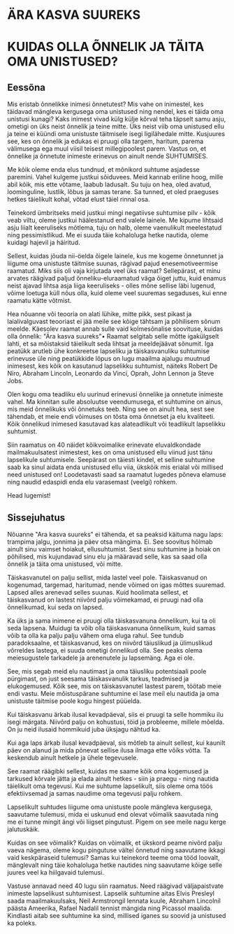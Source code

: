 # ÄRA KASVA SUUREKS
# KUIDAS OLLA ÕNNELIK JA TÄITA OMA UNISTUSED?

## Eessõna

Mis eristab õnnelikke inimesi õnnetutest? Mis vahe on inimestel, kes täidavad mängleva kergusega oma unistused ning nendel, kes ei täida oma unistusi kunagi? Kaks inimest vivad külg külje kõrval teha täpselt samu asju, ometigi on üks neist õnnelik ja teine mitte. Üks neist viib oma unistused ellu ja teine ei küündi oma unistuste täitmisele isegi ligilähedale mitte. Kusjuures see, kes on õnnelik ja edukas ei pruugi olla targem, haritum, parema välimusega ega muul viisil teisest millegipoolest parem. Vastus on, et õnnelike ja õnnetute inimeste erinevus on ainult nende SUHTUMISES.

Me kõik oleme enda elus tundnud, et mõnikord suhtume asjadesse paremini. Vahel kulgeme justkui sõiduvees. Meid kannab eriline hoog, mille abil kõik, mis ette võtame, laabub ladusalt. Su tuju on hea, oled avatud, loominguline, lustlik, lõbus ja samas terane. Sa tunned, et oled praeguses hetkes täielikult kohal, võtad elust täiel rinnal osa.

Teinekord ümbritseks meid justkui mingi negatiivse suhtumise pilv - kõik veab viltu, oleme justkui häälestanud end valele lainele. Me kipume lihtsaid asju liialt keeruliseks mõtlema, tuju on halb, oleme vaenulikult meelestatud ning pessimistlikud. Me ei suuda täie kohaloluga hetke nautida, oleme kuidagi hajevil ja häiritud.

Sellest, kuidas jõuda nii-öelda õigele lainele, kus me kogeme õnnetunnet ja liigume oma unistuste täitmise suunas, rägivad pajud enesemotiveermise raamatud. Miks siis oli vaja kirjutada veel üks raamat? Sellepärast, et minu arvates räägivad paljud õnneliku-eluraamatud väga õiget juttu, kuid enamus neist ajavad lihtsa asja liiga keeruliseks - olles mõne sellise läbi lugenud, võime loetuga küll nõus olla, kuid oleme veel suuremas segaduses, kui enne raamatu kätte võtmist. 

Hea nõuanne või teooria on alati lühike, mitte pikk, sest pikast ja laialivalguvast teooriast ei jää meile see kõige tähtsam ja põhilisem sõnum meelde. Käesolev raamat annab sulle vaid kolmesõnalise soovituse, kuidas olla õnnelik: "Ära kasva suureks"• Raamat selgitab selle mõtte igakülgselt lahti, et sa mõistaksid täielikult seda lihtsat ja meeldejäävat sõnumit. Iga peatükk arutleb ühe konkreetse lapseliku ja täiskasvanuliku suhtumise erinevuse üle ning peatükkide lõpus on lugu maailma ajalugu muutnud inimesest, kes kõik on kasutanud lapselikku suhtumist, näiteks Robert De Niro, Abraham Lincoln, Leonardo da Vinci, Oprah, John Lennon ja Steve Jobs.

Olen kogu oma teadliku elu uurinud erinevusi õnnelike ja onnetute inimeste vahel. Ma kinnitan sulle absoluutse veendumusega, et suhtumine on ainus, mis meid õnnelikuks või õnnetuks teeb. Ning see on ainult hea, sest see tähendab, et meie endi võimuses on tõsta oma õnnetset ja elu kvaliteeti. Kõik õnnelikud inimesed kasutavad kas alateadlikult või teadlikult lapselikku suhtumist.

Siin raamatus on 40 näidet kõikvoimalike erinevate eluvaldkondade mailmakuulsatest inimestest, kes on oma unistused ellu viinud just tänu lapselikule suhtumisele. Seepärast on täiesti kindel, et selline suhtumine saab ka sinul aidata enda unistused ellu viia, ükskõik mis erialal või millised need unistused on! Loodetavasti saad sa raamatut lugedes põneva elamuse ning naudid edaspidi enda elu varasemast (veelgi) rohkem.

Head lugemist!


## Sissejuhatus

Nõuanne "Ara kasva suureks" ei tähenda, et sa peaksid käituma nagu laps: trampima jalgu, jonnima ja päev otsa mängima. Ei. See soovitus hõlmab ainult sinu vaimset hoiakut, ellusuhtumist. Sest sinu suhtumine ja hoiak on põhilised, mis kujundavad sinu elu ja määravad selle, kas sa saad olla õnnelik ja täita oma unistused, või mitte.

Täiskasvanutel on palju sellist, mida lastel veel pole. Täiskasvanud on kogenumad, targemad, haritumad, nende võimed on igas mõttes suuremad. Lapsed alles arenevad selles suunas. Kuid hoolimata sellest, et täiskasvanud on lastest niivõrd palju võimekamad, ei pruugi nad olla õnnelikumad, kui seda on lapsed.

Ka üks ja sama inimene ei pruugi olla täiskasvanuna õnnelikum, kui ta oli seda lapsena. Muidugi ta võib olla täiskasvanuna õnnelikum, kuid samas võib ta olla ka palju palju vähem oma eluga rahul. See tundub paradoksaalne, et täiskasvanud, kes on niivõrd täiuslikud ja ülimuslikud võrreldes lastega, ei suuda ometigi õnnelikud olla. See peaks olema meiesugustele tarkadele ja arenenutele ju lapsemäng. Aga ei ole.

See, mis segab meid elu nautimast ja oma täiusliku potentsiaali poole pürgimast, on just seesama täiskasvanulik tarkus, teadmised ja elukogemused. Kõik see, mis on täiskasvanutel lastest parem, töötab meie endi vastu. Meie mõistuspärane suhtumine ei lase meil elu nautida ja oma unistuste täitmise poole kogu hingest püüelda.

Kui täiskasvanu ärkab ilusal kevadpäeval, siis ei pruugi ta selle hommiku ilu isegi märgata. Niivõrd palju on kohustusi, töid ja probleeme, millele mõelda. On ju neid ilusaid hommikuid juba üksjagu nähtud ka.

Kui aga laps ärkab ilusal kevadpäeval, sis mõtleb ta ainult sellest, kui kaunilt päev on alanud ja mida põnevat sellise ilusa ilmaga ette võiks võtta. Ta keskendub ainult hetkele ja ühele tegevusele.

See raamat räägibki sellest, kuidas me saame kõik oma kogemused ja tarkused kõrvale jätta ja elada ainult hetkes - siin ja praegu - ning nautida täielikult oma tegevusi. Kui me suhtume lapselikult, siis oleme oma töös efektiivsemad ja samas naudime oma tegevusi palju rohkem.

Lapselikult suhtudes liigume oma unistuste poole mängleva kergusega, saavutame tulemusi, mida ei uskunud end olevat võimalik saavutada ning me ei tunne mingit ängi või liigset pingutust. Pigem on see meile nagu kerge jalutuskäik.

Kuidas on see võimalik? Kuidas on võimalik, et ükskord peame nivõrd palju vaeva nägema, oleme kogu pingutuse vältel õnnetud ning saavutame ikkagi vaid keskpäraseid tulemusi? Samas kui teinekord teeme oma tööd loovalt, mänglevalt ning täie kohaloluga hetke nautides ning saavutame kõige selle juures veel ka hiilgavaid tulemusi.

Vastuse annavad need 40 lugu siin raamatus. Need räägivad väljapaistvate inimeste lapselikust suhtumisest. Lapselik suhtumine aitas Elvis Presleyl saada maailmakuulsaks, Neil Armstrongil lennata kuule, Abraham Lincolnil päästa Ameerika, Rafael Nadalil tennist mängida ning Picassol maalida. Kindlasti aitab see suhtumine ka sind, millised iganes su soovid ja unistused ka poleks.
